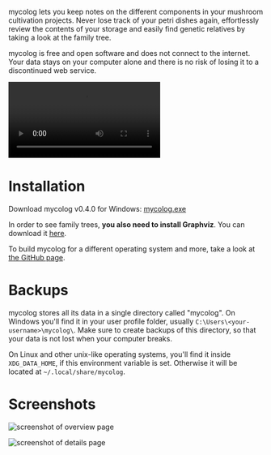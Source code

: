 mycolog lets you keep notes on the different components in your mushroom
cultivation projects. Never lose track of your petri dishes again,
effortlessly review the contents of your storage and easily find genetic
relatives by taking a look at the family tree.

mycolog is free and open software and does not connect to the internet.
Your data stays on your computer alone and there is no risk of losing it
to a discontinued web service.

<video style="max-width:100%" controls>
	<source src="https://github.com/codesoap/mycolog/releases/download/v0.2.0/demo.mp4">
	<source src="https://github.com/codesoap/mycolog/releases/download/v0.2.0/demo.webm">
Your browser does not support playing this video.
</video>

# Installation
Download mycolog v0.4.0 for Windows:
[mycolog.exe](https://github.com/codesoap/mycolog/releases/download/v0.4.0/mycolog.exe)

In order to see family trees, **you also need to install Graphviz**. You
can download it [here](https://graphviz.org/download/#windows).

To build mycolog for a different operating system and more, take a look
at [the GitHub page](https://github.com/codesoap/mycolog?tab=readme-ov-file#installation).

# Backups
mycolog stores all its data in a single directory called "mycolog".
On Windows you'll find it in your user profile folder, usually
`C:\Users\<your-username>\mycolog\`. Make sure to create backups of this
directory, so that your data is not lost when your computer breaks.

On Linux and other unix-like operating systems, you'll find it inside
`XDG_DATA_HOME`, if this environment variable is set. Otherwise it will
be located at `~/.local/share/mycolog`.

# Screenshots
![screenshot of overview page](https://github.com/codesoap/mycolog/releases/download/v0.3.0/overview.png)

![screenshot of details page](https://github.com/codesoap/mycolog/releases/download/v0.4.0/details.png)
